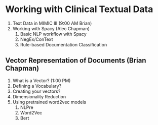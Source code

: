 # Working with Clinical Textual Data

1. Text Data in MIMIC III (9:00 AM Brian)
1. Working with Spacy (Alec Chapman)
    1. Basic NLP workflow with Spacy 
    1. NegEx/ConText
    1. Rule-based Documentation Classification
    
## Vector Representation of Documents (Brian Chapman)
1. What is a Vector? (1:00 PM)
1. Defining a Vocabulary?
1. Creating your vectors?
1. Dimensionality Reduction
1. Using pretrained word2vec models
    1. NLPre
    1. Word2Vec
    1. Bert

